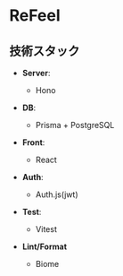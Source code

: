 # ReFeel

## 技術スタック

* **Server**: 
    - Hono

* **DB**: 
    - Prisma + PostgreSQL

* **Front**: 
    - React

* **Auth**:
    - Auth.js(jwt)

* **Test**:
    - Vitest

* **Lint/Format**
    - Biome